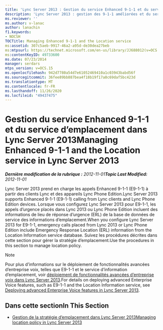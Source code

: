 ```yaml
---
title: 'Lync Server 2013 : Gestion du service Enhanced 9-1-1 et du service d’emplacement'
description: 'Lync Server 2013 : gestion des 9-1-1 améliorées et du service de localisation.'
ms.reviewer: ''
ms.author: v-lanac
author: lanachin
f1.keywords:
- NOCSH
TOCTitle: Managing Enhanced 9-1-1 and the Location service
ms:assetid: 307c5aeb-9917-46a2-a95d-de30dea27beb
ms:mtpsurl: https://technet.microsoft.com/en-us/library/JJ688012(v=OCS.15)
ms:contentKeyID: 49733600
ms.date: 07/23/2014
manager: serdars
mtps_version: v=OCS.15
ms.openlocfilehash: 942d7780a54d7e61052469410a1c03943babd56f
ms.sourcegitcommit: 36fee89bb887bea4f18b19f17a8c69daf5bc423d
ms.translationtype: MT
ms.contentlocale: fr-FR
ms.lasthandoff: 11/26/2020
ms.locfileid: "49437475"
---
```

# <a name="managing-enhanced-9-1-1-and-the-location-service-in-lync-server-2013"></a><span data-ttu-id="b7b39-103">Gestion du service Enhanced 9-1-1 et du service d’emplacement dans Lync Server 2013</span><span class="sxs-lookup"><span data-stu-id="b7b39-103">Managing Enhanced 9-1-1 and the Location service in Lync Server 2013</span></span>

<div data-xmlns="http://www.w3.org/1999/xhtml">

<div class="topic" data-xmlns="http://www.w3.org/1999/xhtml" data-msxsl="urn:schemas-microsoft-com:xslt" data-cs="https://msdn.microsoft.com/">

<div data-asp="https://msdn2.microsoft.com/asp">



</div>

<div id="mainSection">

<div id="mainBody"><span data-ttu-id="b7b39-104">

<span> </span></span><span class="sxs-lookup"><span data-stu-id="b7b39-104">

<span> </span></span></span>

<span data-ttu-id="b7b39-105">_**Dernière modification de la rubrique :** 2012-11-01_</span><span class="sxs-lookup"><span data-stu-id="b7b39-105">_**Topic Last Modified:** 2012-11-01_</span></span>

<span data-ttu-id="b7b39-106">Lync Server 2013 prend en charge les appels Enhanced 9-1-1 (E9-1-1) à partir des clients Lync et des appareils Lync Phone Edition.</span><span class="sxs-lookup"><span data-stu-id="b7b39-106">Lync Server 2013 supports Enhanced 9-1-1 (E9-1-1) calling from Lync clients and Lync Phone Edition devices.</span></span> <span data-ttu-id="b7b39-107">Lorsque vous configurez Lync Server 2013 pour E9-1-1, les appels d’urgence placés dans Lync 2013 ou Lync Phone Edition incluent des informations de lieu de réponse d’urgence (ERL) de la base de données de service des informations d’emplacement.</span><span class="sxs-lookup"><span data-stu-id="b7b39-107">When you configure Lync Server 2013 for E9-1-1, emergency calls placed from Lync 2013 or Lync Phone Edition include Emergency Response Location (ERL) information from the Location Information service database.</span></span> <span data-ttu-id="b7b39-108">Suivez les procédures décrites dans cette section pour gérer la stratégie d’emplacement.</span><span class="sxs-lookup"><span data-stu-id="b7b39-108">Use the procedures in this section to manage location policy.</span></span>

<div>


> [!NOTE]  
> <span data-ttu-id="b7b39-109">Pour plus d’informations sur le déploiement de fonctionnalités avancées d’entreprise voix, telles que E9-1-1 et le service d’information d’emplacement, voir <A href="lync-server-2013-deploying-advanced-enterprise-voice-features.md">déploiement de fonctionnalités avancées d’entreprise voix dans Lync Server 2013</A>.</span><span class="sxs-lookup"><span data-stu-id="b7b39-109">For details on deploying advanced Enterprise Voice features, such as E9-1-1 and the Location Information service, see <A href="lync-server-2013-deploying-advanced-enterprise-voice-features.md">Deploying advanced Enterprise Voice features in Lync Server 2013</A>.</span></span>



</div>

<div>

## <a name="in-this-section"></a><span data-ttu-id="b7b39-110">Dans cette section</span><span class="sxs-lookup"><span data-stu-id="b7b39-110">In This Section</span></span>

  - [<span data-ttu-id="b7b39-111">Gestion de la stratégie d’emplacement dans Lync Server 2013</span><span class="sxs-lookup"><span data-stu-id="b7b39-111">Managing location policy in Lync Server 2013</span></span>](lync-server-2013-managing-location-policy.md)

<span data-ttu-id="b7b39-112"></div>

</div>

<span> </span>

</div>

</div>

</span><span class="sxs-lookup"><span data-stu-id="b7b39-112"></div>

</div>

<span> </span>

</div>

</div>

</span></span></div>

